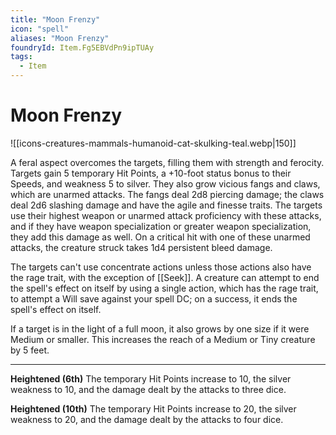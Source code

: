 ```yaml
---
title: "Moon Frenzy"
icon: "spell"
aliases: "Moon Frenzy"
foundryId: Item.Fg5EBVdPn9ipTUAy
tags:
  - Item
---
```


# Moon Frenzy
![[icons-creatures-mammals-humanoid-cat-skulking-teal.webp|150]]

A feral aspect overcomes the targets, filling them with strength and ferocity. Targets gain 5 temporary Hit Points, a +10-foot status bonus to their Speeds, and weakness 5 to silver. They also grow vicious fangs and claws, which are unarmed attacks. The fangs deal 2d8 piercing damage; the claws deal 2d6 slashing damage and have the agile and finesse traits. The targets use their highest weapon or unarmed attack proficiency with these attacks, and if they have weapon specialization or greater weapon specialization, they add this damage as well. On a critical hit with one of these unarmed attacks, the creature struck takes 1d4 persistent bleed damage.

The targets can't use concentrate actions unless those actions also have the rage trait, with the exception of [[Seek]]. A creature can attempt to end the spell's effect on itself by using a single action, which has the rage trait, to attempt a Will save against your spell DC; on a success, it ends the spell's effect on itself.

If a target is in the light of a full moon, it also grows by one size if it were Medium or smaller. This increases the reach of a Medium or Tiny creature by 5 feet.

* * *

**Heightened (6th)** The temporary Hit Points increase to 10, the silver weakness to 10, and the damage dealt by the attacks to three dice.

**Heightened (10th)** The temporary Hit Points increase to 20, the silver weakness to 20, and the damage dealt by the attacks to four dice.


